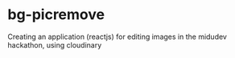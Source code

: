 # bg-picremove
 Creating an application (reactjs) for editing images in the midudev hackathon, using cloudinary
